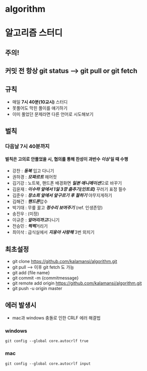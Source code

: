 # algorithm

# 알고리즘 스터디

## 주의! 
## 커밋 전 항상 **git status** --> **git pull** or **git fetch**

## 규칙
- 매일 **7시 40분(10교시)** 스터디
- 못풀어도 막힌 풀이를 얘기하기
- 이미 풀었던 문제라면 다른 언어로 시도해보기

## 벌칙
### 다음날 **7시 40분**까지 
#### 벌칙은 고의로 안풀었을 시, 협의를 통해 찬성이 과반수 *이상* 일 때 수행

- 강찬 : ***동복*** 입고 다니기
- 권하경 : ***모짜르트*** 헤어컷
- 김기강 : 노트북, 핸드폰 배경화면 ***일본 애니메이션***으로 바꾸기
- 김윤재 : ***이수하 앞에서 1일 3깡 춤추기(인트로)*** 꾸러기 표정 필수
- 김준우 : ***장소희 앞에서 앞구르기 후 절하기*** 야무지게하기
- 김해건 : ***핸드폰***압수
- 박기태 : 무릎 꿇고 ***정수리 보여주기*** (ref. 인생존망)
- 송진우 : (미정)
- 이규준 : ***앞머리까고***다니기
- 전승민 : ***찍찍***거리기
- 최이삭 : 급식실에서 ***지웅아 사랑해*** 3번 외치기

## 최초설정 
- git clone https://github.com/kaIamansi/algorithm.git
- git pull --> 이후 git fetch 도 가능
- git add {file name}
- git commit -m {commitmessage}
- git remote add origin https://github.com/kaIamansi/algorithm.git
- git push -u origin master

## 에러 발생시
- mac과 windows 충돌로 인한 CRLF 에러 해결법
### windows 
```
git config --global core.autocrlf true
```
### mac
```
git config --global core.autocrlf input
```
